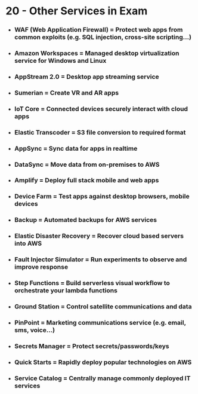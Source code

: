 # 20 - Other Services in Exam

- ### **WAF (Web Application Firewall)** = Protect web apps from common exploits (e.g. SQL injection, cross-site scripting...)
- ### **Amazon Workspaces** = Managed desktop virtualization service for Windows and Linux
- ### **AppStream 2.0** = Desktop app streaming service
- ### **Sumerian** = Create VR and AR apps
- ### **IoT Core** = Connected devices securely interact with cloud apps
- ### **Elastic Transcoder** = S3 file conversion to required format
- ### **AppSync** = Sync data for apps in realtime
- ### **DataSync** = Move data from on-premises to AWS
- ### **Amplify** = Deploy full stack mobile and web apps
- ### **Device Farm** = Test apps against desktop browsers, mobile devices
- ### **Backup** = Automated backups for AWS services
- ### **Elastic Disaster Recovery** = Recover cloud based servers into AWS
- ### **Fault Injector Simulator** = Run experiments to observe and improve response
- ### **Step Functions** = Build serverless visual workflow to orchestrate your lambda functions
- ### **Ground Station** = Control satellite communications and data
- ### **PinPoint** = Marketing communications service (e.g. email, sms, voice...)
- ### **Secrets Manager** = Protect secrets/passwords/keys
- ### **Quick Starts** = Rapidly deploy popular technologies on AWS
- ### **Service Catalog** = Centrally manage commonly deployed IT services